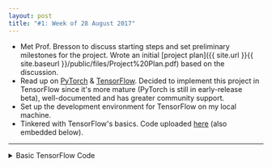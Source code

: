 ```yaml
---
layout: post
title: "#1: Week of 28 August 2017"
---
```


- Met Prof. Bresson to discuss starting steps and set preliminary milestones for the project. Wrote an initial [project plan]({{ site.url }}{{ site.baseurl }}/public/files/Project%20Plan.pdf) based on the discussion.
- Read up on [PyTorch](http://pytorch.org/) & [TensorFlow](https://www.tensorflow.org/). Decided to implement this project in TensorFlow since it's more mature (PyTorch is still in early-release beta), well-documented and has greater community support.
- Set up the development environment for TensorFlow on my local machine.
- Tinkered with TensorFlow's basics. Code uploaded [here](https://gist.github.com/SuyashLakhotia/2bd8906d245fe24c36c976d05df6e3f6) (also embedded below).

---

<details>
  <summary>Basic TensorFlow Code</summary>
  <script src="https://gist.github.com/SuyashLakhotia/2bd8906d245fe24c36c976d05df6e3f6.js"></script>
</details>
